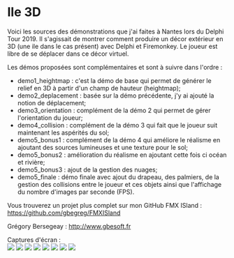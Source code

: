 ﻿# Ile 3D
Voici les sources des démonstrations que j'ai faites à Nantes lors du Delphi Tour 2019.
Il s'agissait de montrer comment produire un décor extérieur en 3D (une ile dans le cas présent) avec Delphi et Firemonkey. Le joueur est libre de se déplacer dans ce décor virtuel.

Les démos proposées sont complémentaires et sont à suivre dans l'ordre :
 - demo1_heightmap : c'est la démo de base qui permet de générer le relief en 3D à partir d'un champ de hauteur (heightmap);
 - demo2_deplacement : basée sur la démo précédente, j'y ai ajouté la notion de déplacement;
 - demo3_orientation : complément de la démo 2 qui permet de gérer l'orientation du joueur;
 - demo4_collision : complément de la démo 3 qui fait que le joueur suit maintenant les aspérités du sol;
 - demo5_bonus1 : complément de la démo 4 qui améliore le réalisme en ajoutant des sources lumineuses et une texture pour le sol;
 - demo5_bonus2 : amélioration du réalisme en ajoutant cette fois ci océan et rivière;
 - demo5_bonus3 : ajout de la gestion des nuages;
 - demo5_finale : démo finale avec ajout du drapeau, des palmiers, de la gestion des collisions entre le joueur et ces objets ainsi que l'affichage du nombre d'images par seconde (FPS).

Vous trouverez un projet plus complet sur mon GitHub FMX ISland : https://github.com/gbegreg/FMXISland


Grégory Bersegeay : http://www.gbesoft.fr<br>

Captures d'écran :<br>
<img src="https://github.com/gbegreg/Ile3D/blob/master/demo1.png">
<img src="https://github.com/gbegreg/Ile3D/blob/master/demo2.png">
<img src="https://github.com/gbegreg/Ile3D/blob/master/demo3.png">
<img src="https://github.com/gbegreg/Ile3D/blob/master/demo4.png">
<img src="https://github.com/gbegreg/Ile3D/blob/master/demo5_bonus1.png">
<img src="https://github.com/gbegreg/Ile3D/blob/master/demo5_bonus2.png">
<img src="https://github.com/gbegreg/Ile3D/blob/master/demo5_bonus3.png">
<img src="https://github.com/gbegreg/Ile3D/blob/master/demo5_finale.png">